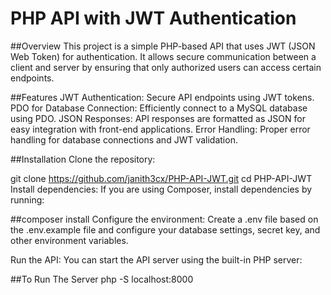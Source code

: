 # PHP API with JWT Authentication
##Overview
This project is a simple PHP-based API that uses JWT (JSON Web Token) for authentication. It allows secure communication between a client and server by ensuring that only authorized users can access certain endpoints.

##Features
JWT Authentication: Secure API endpoints using JWT tokens.
PDO for Database Connection: Efficiently connect to a MySQL database using PDO.
JSON Responses: API responses are formatted as JSON for easy integration with front-end applications.
Error Handling: Proper error handling for database connections and JWT validation.

##Installation
Clone the repository:

git clone https://github.com/janith3cx/PHP-API-JWT.git
cd PHP-API-JWT
Install dependencies: If you are using Composer, install dependencies by running:


##composer install
Configure the environment: Create a .env file based on the .env.example file and configure your database settings, secret key, and other environment variables.

Run the API: You can start the API server using the built-in PHP server:

##To Run The Server
php -S localhost:8000 
